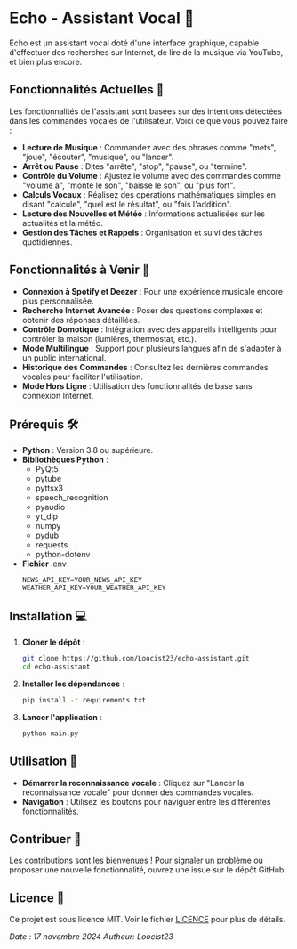 # Echo - Assistant Vocal 🎤

Echo est un assistant vocal doté d'une interface graphique, capable d'effectuer des recherches sur Internet, de lire de la musique via YouTube, et bien plus encore.

## Fonctionnalités Actuelles 🚀

Les fonctionnalités de l'assistant sont basées sur des intentions détectées dans les commandes vocales de l'utilisateur. Voici ce que vous pouvez faire :

- **Lecture de Musique** : Commandez avec des phrases comme "mets", "joue", "écouter", "musique", ou "lancer".
- **Arrêt ou Pause** : Dites "arrête", "stop", "pause", ou "termine".
- **Contrôle du Volume** : Ajustez le volume avec des commandes comme "volume à", "monte le son", "baisse le son", ou "plus fort".
- **Calculs Vocaux** : Réalisez des opérations mathématiques simples en disant "calcule", "quel est le résultat", ou "fais l'addition".
- **Lecture des Nouvelles et Météo** : Informations actualisées sur les actualités et la météo.
- **Gestion des Tâches et Rappels** : Organisation et suivi des tâches quotidiennes.

## Fonctionnalités à Venir 🔮

- **Connexion à Spotify et Deezer** : Pour une expérience musicale encore plus personnalisée.
- **Recherche Internet Avancée** : Poser des questions complexes et obtenir des réponses détaillées.
- **Contrôle Domotique** : Intégration avec des appareils intelligents pour contrôler la maison (lumières, thermostat, etc.).
- **Mode Multilingue** : Support pour plusieurs langues afin de s'adapter à un public international.
- **Historique des Commandes** : Consultez les dernières commandes vocales pour faciliter l'utilisation.
- **Mode Hors Ligne** : Utilisation des fonctionnalités de base sans connexion Internet.

## Prérequis 🛠️

- **Python** : Version 3.8 ou supérieure.
- **Bibliothèques Python** :
  - PyQt5
  - pytube
  - pyttsx3
  - speech_recognition
  - pyaudio
  - yt_dlp
  - numpy
  - pydub
  - requests
  - python-dotenv
- **Fichier** .env
    ```
    NEWS_API_KEY=YOUR_NEWS_API_KEY
    WEATHER_API_KEY=YOUR_WEATHER_API_KEY
    ```

## Installation 💻

1. **Cloner le dépôt** :
   ```bash
   git clone https://github.com/Loocist23/echo-assistant.git
   cd echo-assistant
   ```
2. **Installer les dépendances** :
   ```bash
   pip install -r requirements.txt
   ```
3. **Lancer l'application** :
   ```bash
   python main.py
   ```

## Utilisation 🎯

- **Démarrer la reconnaissance vocale** : Cliquez sur "Lancer la reconnaissance vocale" pour donner des commandes vocales.
- **Navigation** : Utilisez les boutons pour naviguer entre les différentes fonctionnalités.

## Contribuer 🤝

Les contributions sont les bienvenues ! Pour signaler un problème ou proposer une nouvelle fonctionnalité, ouvrez une issue sur le dépôt GitHub.

## Licence 📄

Ce projet est sous licence MIT. Voir le fichier [LICENCE](LICENCE) pour plus de détails.

*Date : 17 novembre 2024*
*Autheur: Loocist23*
